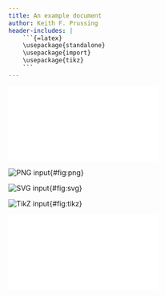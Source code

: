 ```yaml
---
title: An example document
author: Keith F. Prussing
header-includes: |
    ```{=latex}
    \usepackage{standalone}
    \usepackage{import}
    \usepackage{tikz}
    ```
---
```

![PDF input](example.pdf "A PDF image")

![PNG input](example.png "A PNG image"){#fig:png}

![SVG input](example-2.svg "A PNG image"){#fig:svg}

![TikZ input](example.tikz "A TikZ image"){#fig:tikz}

![TeX input](example.tex)

